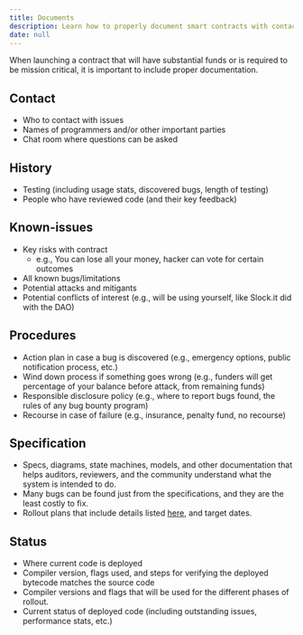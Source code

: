 ```yaml
---
title: Documents
description: Learn how to properly document smart contracts with contact info, testing history, known issues, procedures, specifications, and deployment status to ensure security and transparency.
date: null
---
```


When launching a contract that will have substantial funds or is required to be mission critical, it is important to include proper documentation.

## Contact

- Who to contact with issues
- Names of programmers and/or other important parties
- Chat room where questions can be asked

## History

- Testing (including usage stats, discovered bugs, length of testing)
- People who have reviewed code (and their key feedback)

## Known-issues

- Key risks with contract
  - e.g., You can lose all your money, hacker can vote for certain outcomes
- All known bugs/limitations
- Potential attacks and mitigants
- Potential conflicts of interest (e.g., will be using yourself, like Slock.it did with the DAO)

## Procedures

- Action plan in case a bug is discovered (e.g., emergency options, public notification process, etc.)
- Wind down process if something goes wrong (e.g., funders will get percentage of your balance before attack, from remaining funds)
- Responsible disclosure policy (e.g., where to report bugs found, the rules of any bug bounty program)
- Recourse in case of failure (e.g., insurance, penalty fund, no recourse)

## Specification

- Specs, diagrams, state machines, models, and other documentation that helps auditors, reviewers, and the community understand what the system is intended to do.
- Many bugs can be found just from the specifications, and they are the least costly to fix.
- Rollout plans that include details listed [here](precautions.md), and target dates.

## Status

- Where current code is deployed
- Compiler version, flags used, and steps for verifying the deployed bytecode matches the source code
- Compiler versions and flags that will be used for the different phases of rollout.
- Current status of deployed code (including outstanding issues, performance stats, etc.)
